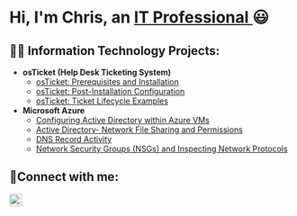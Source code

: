<h1>Hi, I'm Chris, an <a href="https://linkedin.com/in/chris-parr-22699796">IT Professional </a>😃</h1>

<h2>👨‍💻 Information Technology Projects:</h2>

- <b>osTicket (Help Desk Ticketing System)</b>
  - [osTicket: Prerequisites and Installation](https://github.com/chrisrraP/osticket-prereqs)
  - [osTicket: Post-Installation Configuration](https://github.com/chrisrraP/post-install-config)
  - [osTicket: Ticket Lifecycle Examples](https://github.com/chrisrraP/ticket-lifecycle)
- <b>Microsoft Azure</b>
  - [Configuring Active Directory within Azure VMs](https://github.com/chrisrraP/configure-ad)
  - [Active Directory- Network File Sharing and Permissions](https://github.com/chrisrraP/Network-File-Sharing-and-Permissions)
  - [DNS Record Activity](https://github.com/chrisrraP/azure-network-protocols)
  - [Network Security Groups (NSGs) and Inspecting Network Protocols](https://github.com/chrisrraP/Network-Security-Groups-NSGs-and-Inspecting-Network-Protocols)

<h2>🤳Connect with me:</h2>

[<img align="left" alt="Josh | LinkedIn" width="22px" src="https://imgur.com/eMDXALQ.png" />][linkedin]

[linkedin]: https://linkedin.com/in/chris-r-parr/
